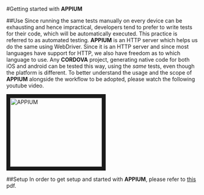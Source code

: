 #Getting started with **APPIUM**

##Use
Since running the same tests manually on every device can be exhausting and hence impractical, developers tend to prefer to write tests for their code, which will be automatically executed.
This practice is referred to as automated testing.
**APPIUM** is an HTTP server which helps us do the same using WebDriver.
Since it is an HTTP server and since most languages have support for HTTP, we also have freedom as to which language to use.
Any **CORDOVA** project, generating native code for both iOS and android can be tested this way, using the *same* tests, even though the platform is different.
To better understand the usage and the scope of **APPIUM** alongside the workflow to be adopted, please watch the following youtube video.

<a href="http://www.youtube.com/watch?feature=player_embedded&v=XonoQw6HVPA" target="_blank"><img src="http://img.youtube.com/vi/XonoQw6HVPA/0.jpg" alt="APPIUM" width="240" height="180" border="10" /></a>

##Setup
In order to get setup and started with **APPIUM**, please refer to [this](https://github.com/mihirwagle/AppiumDemo/blob/master/appium-for-android.pdf) pdf.
